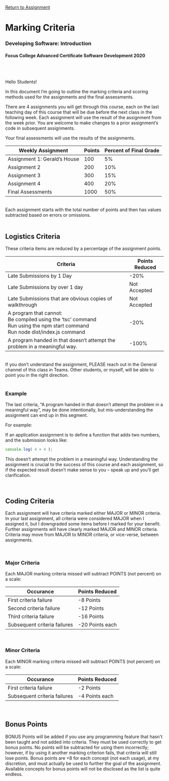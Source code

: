 [Return to Assignment](./assignment.md)

# Marking Criteria 
### Developing Software: Introduction 
#### Focus College Advanced Certificate Software Development 2020 

<br/>
<br/>

Hello Students! 

In this document I’m going to outline the marking criteria and scoring methods used for the assignments and the final assessments. 

There are 4 assignments you will get through this course, each on the last teaching day of this course that will be due before the next class in the following week. Each assignment will use the result of the assignment from the week prior. You are welcome to make changes to a prior assignment’s code in subsequent assignments. 

Your final assessments will use the results of the assignments. 

| Weekly Assignment | Points | Percent of Final Grade
| --- | --- | --- |
Assignment 1: Gerald’s House | 100 | 5% 
Assignment 2 | 200 | 10% 
Assignment 3 | 300 | 15% 
Assignment 4 | 400 | 20% 
Final Assessments | 1000 | 50% 

<br/> 
Each assignment starts with the total number of points and then has values subtracted based on errors or omissions. 

<br/> 
<br/> 

## Logistics Criteria 

These criteria items are reduced by a percentage of the assignment points. 

| Criteria | Points Reduced | 
| --- | --- |
Late Submissions by 1 Day | -20% 
Late Submissions by over 1 day | Not Accepted 
Late Submissions that are obvious copies of walkthrough | Not Accepted 
| A program that cannot:<br/>Be compiled using the ‘tsc’ command <br/>Run using the npm start command <br/>Run node dist/index.js command | -20% |
| A program handed in that doesn’t attempt the problem in a meaningful way. | -100% |

<br/>
If you don’t understand the assignment, PLEASE reach out in the General channel of this class in Teams. Other students, or myself, will be able to point you in the right direction. 

<br/>
<br/>

### Example 

The last criteria, “A program handed in that doesn’t attempt the problem in a meaningful way”, may be done intentionally, but mis-understanding the assignment can end up in this segment.  

For example: 

If an application assignment is to define a function that adds two numbers, and the submission looks like: 

```javascript
console.log( 4 + 4 ); 
```

This doesn’t attempt the problem in a meaningful way. Understanding the assignment is crucial to the success of this course and each assignment, so if the expected result doesn’t make sense to you – speak up and you’ll get clarification. 

<br/>

## Coding Criteria 

Each assignment will have criteria marked either MAJOR or MINOR criteria. In your last assignment, all criteria were considered MAJOR when I assigned it, but I downgraded some items before I marked for your benefit. Further assignments will have clearly marked MAJOR and MINOR criteria. Criteria may move from MAJOR to MINOR criteria, or vice-verse, between assignments. 

<br/>

### Major Criteria 

Each MAJOR marking criteria missed will subtract POINTS (not percent) on a scale: 

| Occurance | Points Reduced |
| --- | --- |
| First criteria failure | -8 Points |
| Second criteria failure | -12 Points |
| Third criteria failure | -16 Points |
| Subsequent criteria failures | -20 Points each |

<br/>

### Minor Criteria 

Each MINOR marking criteria missed will subtract POINTS (not percent) on a scale: 

| Occurance | Points Reduced |
| --- | --- |
| First criteria failure | -2 Points  |
| Subsequent criteria failures | -4 Points each |

<br/>

## Bonus Points 

BONUS Points will be added if you use any programming feature that hasn't been taught and not added into criteria. They must be used correctly to get bonus points. No points will be subtracted for using them incorrectly; however, if by using it another marking criterion fails, that criteria will still lose points. Bonus points are +8 for each concept (not each usage), at my discretion, and must actually be used to further the goal of the assignment. Available concepts for bonus points will not be disclosed as the list is quite endless. 